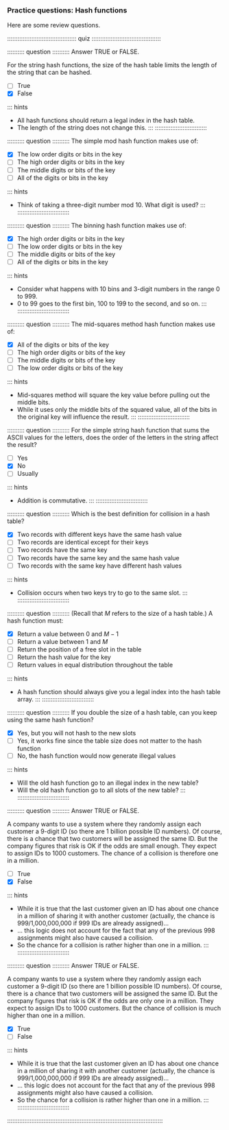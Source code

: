 
### Practice questions: Hash functions 

Here are some review questions.

:::::::::::::::::::::::::::::::::::::::: quiz ::::::::::::::::::::::::::::::::::::::::

:::::::::: question ::::::::::
Answer TRUE or FALSE.

For the string hash functions, the size of
the hash table limits the length of the string that can be hashed.

- [ ] True
- [x] False

::: hints
- All hash functions should return a legal index in the hash table.
- The length of the string does not change this.
:::
::::::::::::::::::::::::::::::



:::::::::: question ::::::::::
The simple mod hash function makes use of:

- [x] The low order digits or bits in the key
- [ ] The high order digits or bits in the key
- [ ] The middle digits or bits of the key
- [ ] All of the digits or bits in the key

::: hints
- Think of taking a three-digit number mod 10. What digit is used?
:::
::::::::::::::::::::::::::::::



:::::::::: question ::::::::::
The binning hash function makes use of:

- [x] The high order digits or bits in the key
- [ ] The low order digits or bits in the key
- [ ] The middle digits or bits of the key
- [ ] All of the digits or bits in the key

::: hints
- Consider what happens with 10 bins and 3-digit numbers in the range 0 to 999.
- 0 to 99 goes to the first bin, 100 to 199 to the second, and so on.
:::
::::::::::::::::::::::::::::::



:::::::::: question ::::::::::
The mid-squares method hash function makes use of:

- [x] All of the digits or bits of the key
- [ ] The high order digits or bits of the key
- [ ] The middle digits or bits of the key
- [ ] The low order digits or bits of the key

::: hints
- Mid-squares method will square the key value before
pulling out the middle bits.
- While it uses only the middle bits of the squared value,
all of the bits in the original key will influence the result.
:::
::::::::::::::::::::::::::::::



:::::::::: question ::::::::::
For the simple string hash function that
sums the ASCII values for the letters, does the order of the
letters in the string affect the result?


- [ ] Yes
- [x] No
- [ ] Usually

::: hints
- Addition is commutative.
:::
::::::::::::::::::::::::::::::



:::::::::: question ::::::::::
Which is the best definition for collision in a hash table?

- [x] Two records with different keys have the same hash value
- [ ] Two records are identical except for their keys
- [ ] Two records have the same key
- [ ] Two records have the same key and the same hash value
- [ ] Two records with the same key have different hash values

::: hints
- Collision occurs when two keys try to go to the same slot.
:::
::::::::::::::::::::::::::::::



:::::::::: question ::::::::::
(Recall that $M$ refers to the size of a hash table.)
A hash function must:

- [x] Return a value between 0 and $M-1$
- [ ] Return a value between 1 and $M$
- [ ] Return the position of a free slot in the table
- [ ] Return the hash value for the key
- [ ] Return values in equal distribution throughout the table

::: hints
- A hash function should always give you a legal index into
the hash table array.
:::
::::::::::::::::::::::::::::::



:::::::::: question ::::::::::
If you double the size of a hash table,
can you keep using the same hash function?

- [x] Yes, but you will not hash to the new slots
- [ ] Yes, it works fine since the table size does not matter to the hash function
- [ ] No, the hash function would now generate illegal values

::: hints
- Will the old hash function go to an illegal index in the new table?
- Will the old hash function go to all slots of the new table?
:::
::::::::::::::::::::::::::::::



:::::::::: question ::::::::::
Answer TRUE or FALSE.

A company wants to use a system where they randomly assign
each customer a 9-digit ID (so there are 1 billion
possible ID numbers). Of course, there is a chance that two
customers will be assigned the same ID. But the company
figures that risk is OK if the odds are small enough. They
expect to assign IDs to 1000 customers. The chance of a
collision is therefore one in a million.

- [ ] True
- [x] False

::: hints
- While it is true that the last customer given an ID has
about one chance in a million of sharing it with another
customer (actually, the chance is 999/1,000,000,000 if 999 IDs
are already assigned)...
- ... this logic does not account for the fact that any of the
previous 998 assignments might also have caused a
collision.
- So the chance for a collision is rather higher than one in
a million.
:::
::::::::::::::::::::::::::::::



:::::::::: question ::::::::::
Answer TRUE or FALSE.

A company wants to use a system where they randomly assign
each customer a 9-digit ID (so there are 1 billion
possible ID numbers). Of course, there is a chance that two
customers will be assigned the same ID. But the company
figures that risk is OK if the odds are only one in a
million. They expect to assign IDs to 1000 customers.
But the chance of collision is much higher than one in a
million.

- [x] True
- [ ] False

::: hints
- While it is true that the last customer given an ID has
about one chance in a million of sharing it with another
customer (actually, the chance is 999/1,000,000,000 if 999 IDs
are already assigned)...
- ... this logic does not account for the fact that any of the
previous 998 assignments might also have caused a
collision.
- So the chance for a collision is rather higher than one in
a million.
:::
::::::::::::::::::::::::::::::

::::::::::::::::::::::::::::::::::::::::::::::::::::::::::::::::::::::::::::::::::::::::::

